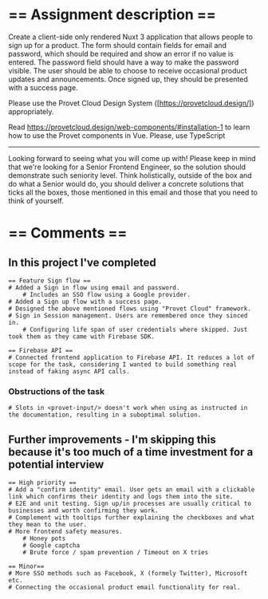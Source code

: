 # == Assignment description ==

Create a client-side only rendered Nuxt 3 application that allows people to sign up for a product. The form should contain fields for email and password, which should be required and show an error if no value is entered. The password field should have a way to make the password visible. The user should be able to choose to receive occasional product updates and announcements. Once signed up, they should be presented with a success page.

Please use the Provet Cloud Design System ([https://provetcloud.design/]) appropriately.

Read https://provetcloud.design/web-components/#installation-1 to learn how to use the Provet components in Vue. Please, use TypeScript

---

Looking forward to seeing what you will come up with! Please keep in mind that we're looking for a Senior Frontend Engineer, so the solution should demonstrate such seniority level. Think holistically, outside of the box and do what a Senior would do, you should deliver a concrete solutions that ticks all the boxes, those mentioned in this email and those that you need to think of yourself.

# == Comments ==

## In this project I've completed

    == Feature Sign flow ==
    # Added a Sign in flow using email and password.
        # Includes an SSO flow using a Google provider.
    # Added a Sign up flow with a success page.
    # Designed the above mentioned flows using "Provet Cloud" framework.
    # Sign in Session management. Users are remembered once they sinced in.
        # Configuring life span of user credentials where skipped. Just took them as they came with Firebase SDK.

    == Firebase API ==
    # Connected frontend application to Firebase API. It reduces a lot of scope for the task, considering I wanted to build something real instead of faking async API calls.

### Obstructions of the task

    # Slots in <provet-input/> doesn't work when using as instructed in the documentation, resulting in a suboptimal solution.

## Further improvements - I'm skipping this because it's too much of a time investment for a potential interview

    == High priority ==
    # Add a "confirm identity" email. User gets an email with a clickable link which confirms their identity and logs them into the site.
    # E2E and unit testing. Sign up/in processes are usually critical to businesses and worth confirming they work.  
    # Complement with tooltips further explaining the checkboxes and what they mean to the user.
    # More frontend safety measures.
        # Honey pots
        # Google captcha
        # Brute force / spam prevention / Timeout on X tries

    == Minor==
    # More SSO methods such as Facebook, X (formely Twitter), Microsoft etc.
    # Connecting the occasional product email functionality for real.
